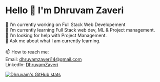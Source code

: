 <h1>Hello 👋 I'm Dhruvam Zaveri</h1>

🔭 I’m currently working on Full Stack Web Developement<br>
🌱 I’m currently learning Full Stack web dev, ML & Project management.
<br>🤔 I’m looking for help with Project Management.
<br>💬 Ask me about what I am currently learning.
<br><br>📫 How to reach me: 
  <br>Email: <a href="dhruvamzaveri14@gmail.com">dhruvamzaveri14@gmail.com</a>
  <br>LinkedIn: <a href="https://www.linkedin.com/in/dhruvam-zaveri/">DhruvamZaveri</a>
  
[![Dhruvam's GitHub stats](https://github-readme-stats.vercel.app/api?username=dhruvam-zaveri&count_private=true&theme=dark)](https://github.com/anuraghazra/github-readme-stats)
